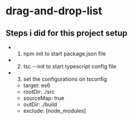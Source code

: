 # drag-and-drop-list

## Steps i did for this project setup

- 1. npm init to start package.json file
- 2. tsc --init to start typescript config file
- 3. set the configurations on tsconfig
  - target: es6
  - rootDir: ./src
  - sourceMap: true
  - outDir: ./build
  - exclude: [node_modules]